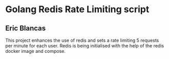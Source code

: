 # Golang Redis Rate Limiting script
## Eric Blancas

This project enhances the use of redis and sets a rate limiting 5 requests per minute for each user. Redis is being initialised with the help of the redis docker image and compose.
